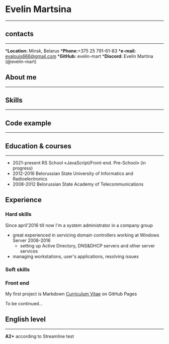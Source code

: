 # Evelin Martsina #
---
## contacts ##
---
*__Location:__ Minsk, Belarus
*__Phone:__+375 25 791-61-83
*__e-mail:__ evalouis666@gmail.com
*__GitHub:__ evelin-mart
*__Discord:__ Evelin Martina (@evelin-mart)

## About me ##
---

## Skills ##
---

## Code example ##
---

## Education & courses ##
---
* 2021-present RS School «JavaScript/Front-end. Pre-School» (in progress)
* 2012-2016 Belorussian State University of Informatics and Radioelectronics
* 2008-2012 Belorussian State Academy of Telecommunications

## Experience ##
### Hard skills ###
Since april'2016 till now I'm a system administrator in a company group
* great experienced in servicing domain controllers working at Windows Server 2008-2016
  * setting up Active Directory, DNS&DHCP servers and other server services
* managing workstations, user's applications, resolving issues

### Soft skills ###  

### Front end ###
My first project is Markdown [Curriculum Vitae](https://evelin-mart.github.io/rsschool-cv/cv) on GitHub Pages

To be continued...

## English level ##
---
__A2+__ according to Streamline test